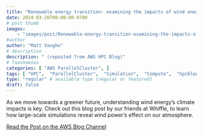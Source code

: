 ```yaml
---
title: "Renewable energy transition: examining the impacts of wind energy through simulation"
date: 2024-03-26T00:00:00-0700
# post thumb
images:
    - "images/post/Renewable-energy-transition-examining-the-impacts-of-wind-energy-through-simulation-1120x630.png"
#author
author: "Matt Vaughn"
# description
description: " (reposted from AWS HPC Blog)"
# Taxonomies
categories: [ "AWS ParallelCluster", ]
tags: [ "HPC",  "ParallelCluster",  "Simulation",  "Compute",  "hpcblog", ]
type: "regular" # available type (regular or featured)
draft: false
---
```


As we move towards a greener future, understanding wind energy’s climate impacts is key. Check out this blog post by our friends at Whiffle, to learn how large-scale simulations reveal wind power’s effect on our atmosphere.

<a href="https://aws.amazon.com/blogs/hpc/renewable-energy-transition-examining-the-impacts-of-wind-energy-through-simulation/" class="btn btn-primary btn-lg active" role="button" aria-pressed="true" style="margin-top: 8px;">Read the Post on the AWS Blog Channel</a>